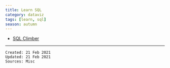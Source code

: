 ```yaml
---
title: Learn SQL
category: dataviz
tags: [learn, sql]
season: autumn
---
```


* [SQL Climber](https://www.sqlclimber.com/assignments/beginner)

---

    Created: 21 Feb 2021
    Updated: 21 Feb 2021
    Sources: Misc

